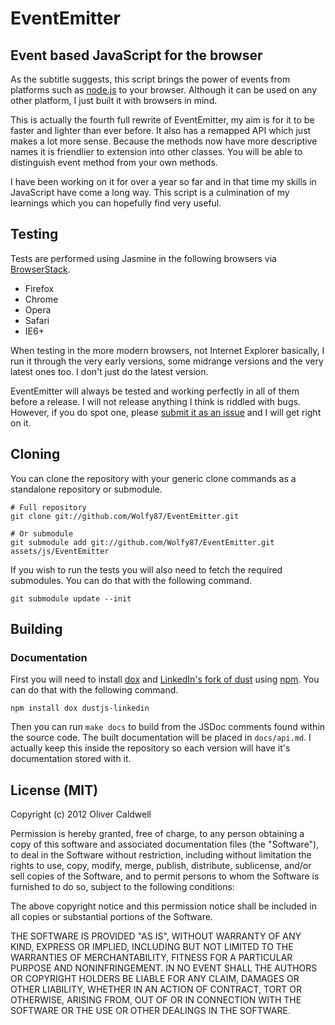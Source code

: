 # EventEmitter

## Event based JavaScript for the browser

As the subtitle suggests, this script brings the power of events from platforms such as [node.js](http://nodejs.org/) to your browser. Although it can be used on any other platform, I just built it with browsers in mind.

This is actually the fourth full rewrite of EventEmitter, my aim is for it to be faster and lighter than ever before. It also has a remapped API which just makes a lot more sense. Because the methods now have more descriptive names it is friendlier to extension into other classes. You will be able to distinguish event method from your own methods.

I have been working on it for over a year so far and in that time my skills in JavaScript have come a long way. This script is a culmination of my learnings which you can hopefully find very useful.

## Testing

Tests are performed using Jasmine in the following browsers via [BrowserStack](http://www.browserstack.com/).

 * Firefox
 * Chrome
 * Opera
 * Safari
 * IE6+

When testing in the more modern browsers, not Internet Explorer basically, I run it through the very early versions, some midrange versions and the very latest ones too. I don't just do the latest version.

EventEmitter will always be tested and working perfectly in all of them before a release. I will not release anything I think is riddled with bugs. However, if you do spot one, please [submit it as an issue](https://github.com/Wolfy87/EventEmitter/issues) and I will get right on it.

## Cloning

You can clone the repository with your generic clone commands as a standalone repository or submodule.

    # Full repository
    git clone git://github.com/Wolfy87/EventEmitter.git

    # Or submodule
    git submodule add git://github.com/Wolfy87/EventEmitter.git assets/js/EventEmitter

If you wish to run the tests you will also need to fetch the required submodules. You can do that with the following command.

    git submodule update --init

## Building

### Documentation

First you will need to install [dox](https://github.com/visionmedia/dox) and [LinkedIn's fork of dust](http://linkedin.github.com/dustjs/) using [npm](https://npmjs.org/). You can do that with the following command.

    npm install dox dustjs-linkedin

Then you can run `make docs` to build from the JSDoc comments found within the source code. The built documentation will be placed in `docs/api.md`. I actually keep this inside the repository so each version will have it's documentation stored with it.

## License (MIT)

Copyright (c) 2012 Oliver Caldwell

Permission is hereby granted, free of charge, to any person obtaining a copy of this software and associated documentation files (the "Software"), to deal in the Software without restriction, including without limitation the rights to use, copy, modify, merge, publish, distribute, sublicense, and/or sell copies of the Software, and to permit persons to whom the Software is furnished to do so, subject to the following conditions:

The above copyright notice and this permission notice shall be included in all copies or substantial portions of the Software.

THE SOFTWARE IS PROVIDED "AS IS", WITHOUT WARRANTY OF ANY KIND, EXPRESS OR IMPLIED, INCLUDING BUT NOT LIMITED TO THE WARRANTIES OF MERCHANTABILITY, FITNESS FOR A PARTICULAR PURPOSE AND NONINFRINGEMENT. IN NO EVENT SHALL THE AUTHORS OR COPYRIGHT HOLDERS BE LIABLE FOR ANY CLAIM, DAMAGES OR OTHER LIABILITY, WHETHER IN AN ACTION OF CONTRACT, TORT OR OTHERWISE, ARISING FROM, OUT OF OR IN CONNECTION WITH THE SOFTWARE OR THE USE OR OTHER DEALINGS IN THE SOFTWARE.